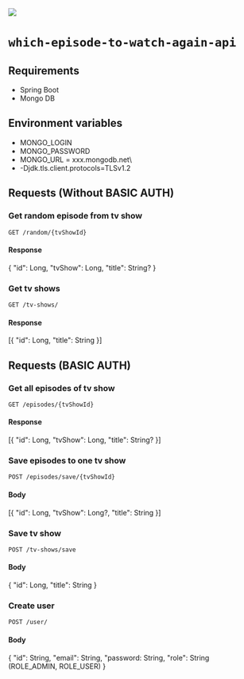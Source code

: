 <img src="https://github.com/diasandre/which-episode-to-watch-again/blob/master/src/img/logo.png?raw=true"/>

# `which-episode-to-watch-again-api`

## Requirements 

- Spring Boot
- Mongo DB

## Environment variables
- MONGO_LOGIN
- MONGO_PASSWORD
- MONGO_URL = xxx.mongodb.net\
- -Djdk.tls.client.protocols=TLSv1.2

## Requests (Without BASIC AUTH)

### Get random episode from tv show

`GET /random/{tvShowId}`

#### Response

{
"id": Long,
"tvShow": Long,
"title": String?
}

### Get tv shows

`GET /tv-shows/`

#### Response

[{
"id": Long,
"title": String
}]

## Requests (BASIC AUTH)

### Get all episodes of tv show

`GET /episodes/{tvShowId}`

#### Response

[{
"id": Long,
"tvShow": Long,
"title": String?
}]

### Save episodes to one tv show

`POST /episodes/save/{tvShowId}`

#### Body

[{
"id": Long,
"tvShow": Long?,
"title": String
}]

### Save tv show

`POST /tv-shows/save`

#### Body

{
"id": Long,
"title": String
}

### Create user

`POST /user/`

#### Body

{
"id": String,
"email": String,
"password: String,
"role": String (ROLE_ADMIN, ROLE_USER)
}
